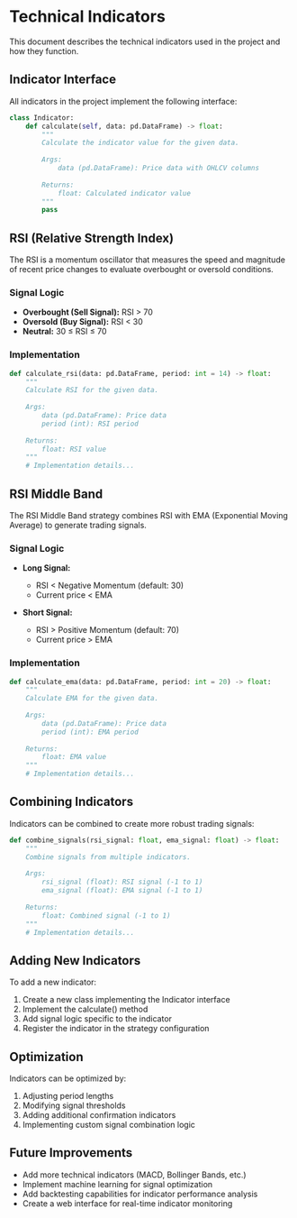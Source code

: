 # Technical Indicators

This document describes the technical indicators used in the project and how they function.

## Indicator Interface

All indicators in the project implement the following interface:

```python
class Indicator:
    def calculate(self, data: pd.DataFrame) -> float:
        """
        Calculate the indicator value for the given data.
        
        Args:
            data (pd.DataFrame): Price data with OHLCV columns
            
        Returns:
            float: Calculated indicator value
        """
        pass
```

## RSI (Relative Strength Index)

The RSI is a momentum oscillator that measures the speed and magnitude of recent price changes to evaluate overbought or oversold conditions.

### Signal Logic

- **Overbought (Sell Signal):** RSI > 70
- **Oversold (Buy Signal):** RSI < 30
- **Neutral:** 30 ≤ RSI ≤ 70

### Implementation

```python
def calculate_rsi(data: pd.DataFrame, period: int = 14) -> float:
    """
    Calculate RSI for the given data.
    
    Args:
        data (pd.DataFrame): Price data
        period (int): RSI period
        
    Returns:
        float: RSI value
    """
    # Implementation details...
```

## RSI Middle Band

The RSI Middle Band strategy combines RSI with EMA (Exponential Moving Average) to generate trading signals.

### Signal Logic

- **Long Signal:** 
  - RSI < Negative Momentum (default: 30)
  - Current price < EMA

- **Short Signal:**
  - RSI > Positive Momentum (default: 70)
  - Current price > EMA

### Implementation

```python
def calculate_ema(data: pd.DataFrame, period: int = 20) -> float:
    """
    Calculate EMA for the given data.
    
    Args:
        data (pd.DataFrame): Price data
        period (int): EMA period
        
    Returns:
        float: EMA value
    """
    # Implementation details...
```

## Combining Indicators

Indicators can be combined to create more robust trading signals:

```python
def combine_signals(rsi_signal: float, ema_signal: float) -> float:
    """
    Combine signals from multiple indicators.
    
    Args:
        rsi_signal (float): RSI signal (-1 to 1)
        ema_signal (float): EMA signal (-1 to 1)
        
    Returns:
        float: Combined signal (-1 to 1)
    """
    # Implementation details...
```

## Adding New Indicators

To add a new indicator:

1. Create a new class implementing the Indicator interface
2. Implement the calculate() method
3. Add signal logic specific to the indicator
4. Register the indicator in the strategy configuration

## Optimization

Indicators can be optimized by:

1. Adjusting period lengths
2. Modifying signal thresholds
3. Adding additional confirmation indicators
4. Implementing custom signal combination logic

## Future Improvements

- Add more technical indicators (MACD, Bollinger Bands, etc.)
- Implement machine learning for signal optimization
- Add backtesting capabilities for indicator performance analysis
- Create a web interface for real-time indicator monitoring 